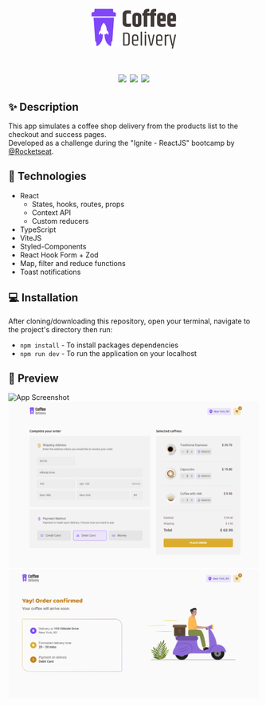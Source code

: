 <h1 align="center">
  <br/>
  <img src="src/assets/logo.svg">
  <br/><br/>
  <div>
    <img src="https://img.shields.io/badge/-React-blue" />
    <img src="https://img.shields.io/badge/-TypeScript-3178c6" />
    <img src="https://img.shields.io/badge/-ViteJS-yellow" />
  </div>
</h1>

## ✨ Description

This app simulates a coffee shop delivery from the products list to the checkout and success pages.<br/>
Developed as a challenge during the "Ignite - ReactJS" bootcamp by [@Rocketseat](https://www.rocketseat.com.br).

## 🚀 Technologies
-  React
    -  States, hooks, routes, props
    -  Context API
    -  Custom reducers
-  TypeScript
-  ViteJS
-  Styled-Components
-  React Hook Form + Zod
-  Map, filter and reduce functions
-  Toast notifications

## 💻 Installation

After cloning/downloading this repository, open your terminal, navigate to the project's directory then run:

-  `npm install` - To install packages dependencies
-  `npm run dev` - To run the application on your localhost

## 🌟 Preview

![App Screenshot](.github/home.png)
![App Screenshot](.github/checkout.png)
![App Screenshot](.github/success.png)
